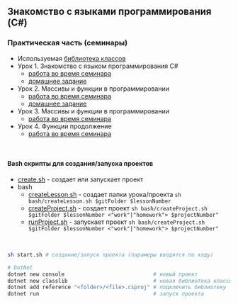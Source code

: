 Знакомство с языками программирования (C#)
-----------------------------------------------

### Практическая часть (семинары)
- Используемая [библиотека классов](https://github.com/crasher307/c-sharp/tree/master/func)
- Урок 1. Знакомство с языком программирования С#
	- [работа во время семинара](https://github.com/crasher307/c-sharp/tree/master/lesson1/work)
	- [домашнее задание](https://github.com/crasher307/c-sharp/tree/master/lesson1/homework)
- Урок 2. Массивы и функции в программировании
	- [работа во время семинара](https://github.com/crasher307/c-sharp/tree/master/lesson2/work)
	- [домашнее задание](https://github.com/crasher307/c-sharp/tree/master/lesson2/homework)
- Урок 3. Массивы и функции в программировании
	- [работа во время семинара](https://github.com/crasher307/c-sharp/tree/master/lesson3/work)
- Урок 4. Функции продолжение
	- [работа во время семинара](https://github.com/crasher307/c-sharp/tree/master/lesson4/work)

<br>

#### Bash скрипты для создания/запуска проектов
- [create.sh](https://github.com/crasher307/c-sharp/blob/master/start.sh) - создает или запускает проект
- bash
	- [createLesson.sh](https://github.com/crasher307/c-sharp/blob/master/bash/createLesson.sh) - создает папки урока/проекта `sh bash/createLesson.sh $gitFolder $lessonNumber`
	- [createProject.sh](https://github.com/crasher307/c-sharp/blob/master/bash/createProject.sh) - создает проект `sh bash/createProject.sh $gitFolder $lessonNumber <"work"|"homework"> $projectNumber"`
	- [runProject.sh](https://github.com/crasher307/c-sharp/blob/master/bash/runProject.sh) - запускает проект `sh bash/createProject.sh $gitFolder $lessonNumber <"work"|"homework"> $projectNumber"`

<br>

```bash
sh start.sh # создание/запуск проекта (парамеры вводятся по ходу)

# DotNet
dotnet new console                            # новый проект
dotnet new classlib                           # новая библиотека классов
dotnet add reference "<folder>/<file>.csproj" # подключить библиотеку
dotnet run                                    # запуск проекта
```
